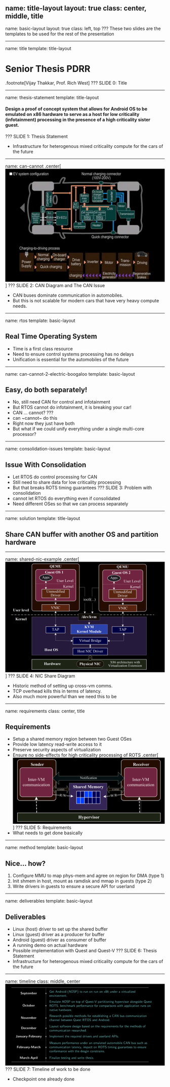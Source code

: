 name: title-layout
layout: true
class: center, middle, title
---
name: basic-layout
layout: true
class: left, top
???
These two slides are the templates to be used for the rest of the presentation


---
name: title
template: title-layout
# Senior Thesis PDRR
.footnote[Vijay Thakkar, Prof. Rich West]
???
SLIDE 0: Title


---
name: thesis-statement
template: title-layout
#### Design a proof of concept system that allows for Android OS to be emulated on x86 hardware to serve as a host for low criticality (infotainment) processing in the presence of a high criticality sister guest. 
???
SLIDE 1: Thesis Statement
- Infrastructure for heterogenous mixed criticality compute for the cars of the future


---
name: can-cannot
.center[![can-example-inv](./img/can-example-inv.png)]
???
SLIDE 2: CAN Diagram and The CAN Issue
- CAN buses dominate communication in automobiles.
- But this is not scalable for modern cars that have very heavy compute needs.


---
name: rtos
template: basic-layout
## Real Time Operating System
- Time is a first class resource
- Need to ensure control systems processing has no delays
- Unification is essential for the automobiles of the future


---
name: can-cannot-2-electric-boogaloo
template: basic-layout
## Easy, do both separately!
- No, still need CAN for control and infotainment
- But RTOS cannot do infotainment, it is breaking your car!
- CAN ... cannot?
???
- can ~cannot~ do this
- Right now they just have both
- But what if we could unify everything under a single multi-core processor?

---
name: consolidation-issues
template: basic-layout
## Issue With Consolidation
- Let RTOS do control processing for CAN
- Still need to share data for low criticality processing
- But that breaks ROTS timing guarantees
???
SLIDE 3: Problem with consolidation
- cannot let RTOS do everything even if consolidated
- Need different OSes so that we can process separately

---
name: solution
template: title-layout
## Share CAN buffer with another OS and partition hardware


---
name: shared-nic-example
.center[![vm-shnic-inv](./img/vm-shnic-inv.png)]
???
SLIDE 4: NIC Share Diagram
- Historic method of setting up cross-vm comms.
- TCP overhead kills this in terms of latency.
- Also much more powerful than we need this to be


---
name: requirements
class: center, title
## Requirements
- Setup a shared memory region between two Guest OSes
- Provide low latency read-write access to it
- Preserve security aspects of virtualization
- Ensure no side-effects for high criticality processing of ROTS
.center[![design-diagram-inv](./img/design-diagram-inv.png)]
???
SLIDE 5: Requirements
- What needs to get done basically

---
name: method
template: basic-layout
## Nice... how?
1. Configure MMU to map phys-mem and agree on region for DMA (type 1)
2. Init shmem in host, mount as ramdisk and mmap in guests (type 2)
3. Write drivers in guests to ensure a secure API for userland


---
name: deliverables
template: basic-layout
## Deliverables
- Linux (host) driver to set up the shared buffer
- Linux (guest) driver as a producer for buffer
- Android (guest) driver as consumer of buffer
- A running demo on actual hardware
- Possible implementation with Quest and Quest-V
???
SLIDE 6: Thesis Statement
- Infrastructure for heterogenous mixed criticality compute for the cars of the future


---
name: timeline
class: middle, center
![timeline-inv](./img/timeline-inv.png)
???
SLIDE 7: Timeline of work to be done
- Checkpoint one already done
